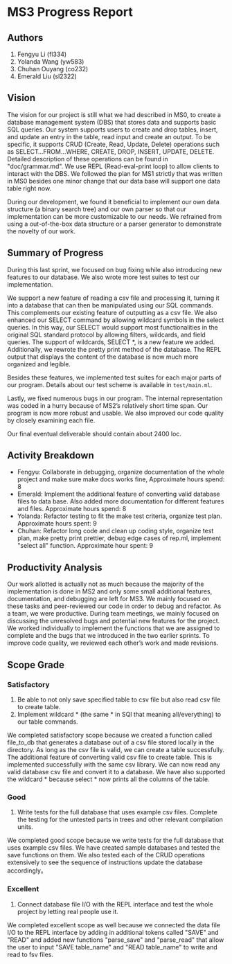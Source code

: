 # MS3 Progress Report

## Authors

1. Fengyu Li (fl334)
2. Yolanda Wang (yw583)
3. Chuhan Ouyang (co232)
4. Emerald Liu (sl2322)

## Vision

The vision for our project is still what we had described in MS0, to create a database management system (DBS) that stores data and supports basic SQL queries. Our system supports users to create and drop tables, insert, and update an entry in the table, read input and create an output. To be specific, it supports CRUD (Create, Read, Update, Delete) operations such as SELECT…FROM…WHERE, CREATE, DROP, INSERT, UPDATE, DELETE. Detailed description of these operations can be found in "doc/grammar.md". We use REPL (Read-eval-print loop) to allow clients to interact with the DBS. We followed the plan for MS1 strictly that was written in MS0 besides one minor change that our data base will support one data table right now.

During our development, we found it beneficial to implement our own data structure (a binary search tree) and our own parser so that our implementation can be more customizable to our needs. We refrained from using a out-of-the-box data structure or a parser generator to demonstrate the novelty of our work.


## Summary of Progress

During this last sprint, we focused on bug fixing while also introducing new features to our database. We also wrote more test suites to test our implementation.

We support a new feature of reading a csv file and processing it, turning it into a database that can then be manipulated using our SQL commands. This complements our existing feature of outputting as a csv file. We also enhanced our SELECT command by allowing wildcard symbols in the select queries. In this way, our SELECT would support most functionalities in the original SQL standard protocol by allowing filters, wildcards, and field queries. The support of wildcards, SELECT *, is a new feature we added. Additionally, we rewrote the pretty print method of the database. The REPL output that displays the content of the database is now much more organized and legible.

Besides these features, we implemented test suites for each major parts of our program. Details about our test scheme is available in `test/main.ml`.

Lastly, we fixed numerous bugs in our program. The internal representation was coded in a hurry because of MS2’s relatively short time span. Our program is now more robust and usable. We also improved our code quality by closely examining each file.

Our final eventual deliverable should contain about 2400 loc.

## Activity Breakdown

- Fengyu: Collaborate in debugging, organize documentation of the whole project and make sure make docs works fine, Approximate hours spend: 8
- Emerald: Implement the additional feature of converting valid database files to data base. Also added more documentation for different features and files. Approximate hours spend: 8
- Yolanda: Refactor testing to fit the make test criteria, organize test plan. Approximate hours spent: 9
- Chuhan: Refactor long code and clean up coding style, organize test plan, make pretty print prettier, debug edge cases of rep.ml, implement "select all" function. Approximate hour spent: 9

## Productivity Analysis

Our work allotted is actually not as much because the majority of the implementation is done in MS2 and only some small additional features, documentation, and debugging are left for MS3. We mainly focused on these tasks and peer-reviewed our code in order to debug and refactor.
As a team, we were productive. During team meetings, we mainly focused on discussing the unresolved bugs and potential new features for the project. We worked individually to implement the functions that we are assigned to complete and the bugs that we introduced in the two earlier sprints. To improve code quality, we reviewed each other’s work and made revisions.

## Scope Grade

### Satisfactory

1. Be able to not only save specified table to csv file but also read csv file to create table. 
2. Implement wildcard * (the same * in SQl that meaning all/everything) to our table commands.

We completed satisfactory scope because we created a function called file_to_db
that generates a database out of a csv file stored locally in the directory. 
As long as the csv file is valid, we can create a table successfully. The additional
feature of converting valid csv file to create table. This is implemented successfully 
with the same csv library. We can now read any valid database csv file and convert it 
to a database. We have also supported the wildcard * because select * now prints all 
the columns of the table.

### Good
1. Write tests for the full database that uses example csv files. Complete the testing 
for the untested parts in trees and other relevant compilation units.


We completed good scope because we write tests for the full database that uses
example csv files. We have created sample databases and tested the save functions
on them. We also tested each of the CRUD operations extensively to see the sequence
of instructions update the database accordingly。


### Excellent
1. Connect database file I/O with the REPL interface and test the whole project by 
letting real people use it.

We completed excellent scope as well because we connected the data file I/O to
the REPL interface by adding in additional tokens called "SAVE" and "READ" and
added new functions "parse_save" and "parse_read" that allow the user to 
input "SAVE table_name" and "READ table_name" to write and read to fsv files.